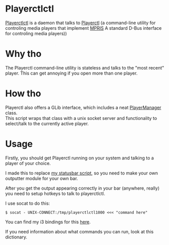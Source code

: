 # Playerctlctl
[Playerctlctl](https://github.com/udf/playerctlctl) is a daemon that talks to
[Playerctl](https://github.com/acrisci/playerctl) (a command-line utility
for controling media players that implement [MPRIS](http://specifications.freedesktop.org/mpris-spec/latest/)
A standard D-Bus interface for controling media players))


# Why tho
The Playerctl command-line utility is stateless and talks to the "most recent"
player. This can get annoying if you open more than one player.


# How tho
Playerctl also offers a GLib interface, which includes a neat
[PlayerManager](https://dubstepdish.com/Playerctl/PlayerctlPlayerManager.html)
class.  
This script wraps that class with a unix socket server and functionality to
select/talk to the currently active player.


# Usage
Firstly, you should get Playerctl running on your system and talking to a
player of your choice.

I made this to replace [my statusbar script](https://github.com/udf/dotfiles-stow/blob/5444705006ee8d416e96038f0bc7d2d15fc75096/home/.config/polybar/music.py),
so you need to make your own outputter module for your own bar.

After you get the output appearing correctly
in your bar (anywhere, really) you need to setup hotkeys to talk to playerctlctl.

I use socat to do this:
```
$ socat - UNIX-CONNECT:/tmp/playerctlctl1000 <<< "command here"
```

You can find my i3 bindings for this [here]().

If you need information about what commands you can run, look at this
dictionary.
